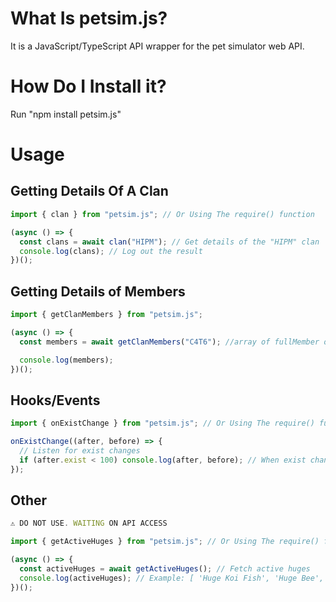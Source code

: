 # What Is petsim.js?

It is a JavaScript/TypeScript API wrapper for the pet simulator web API.

# How Do I Install it?

Run "npm install petsim.js"

# Usage

## Getting Details Of A Clan

```typescript
import { clan } from "petsim.js"; // Or Using The require() function

(async () => {
  const clans = await clan("HIPM"); // Get details of the "HIPM" clan
  console.log(clans); // Log out the result
})();
```
## Getting Details of Members
```typescript
import { getClanMembers } from "petsim.js";

(async () => {
  const members = await getClanMembers("C4T6"); //array of fullMember objects

  console.log(members);
})();
```

## Hooks/Events

```typescript
import { onExistChange } from "petsim.js"; // Or Using The require() function

onExistChange((after, before) => {
  // Listen for exist changes
  if (after.exist < 100) console.log(after, before); // When exist changes of a pet, check if exist is less then 100, if so, log it
});
```

## Other

```typescript
⚠️ DO NOT USE. WAITING ON API ACCESS

import { getActiveHuges } from "petsim.js"; // Or Using The require() function

(async () => {
  const activeHuges = await getActiveHuges(); // Fetch active huges
  console.log(activeHuges); // Example: [ 'Huge Koi Fish', 'Huge Bee', 'Huge Bearserker' ]
})();
```
